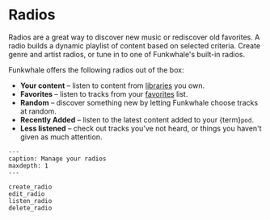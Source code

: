 # Radios

Radios are a great way to discover new music or rediscover old favorites. A radio builds a dynamic playlist of content based on selected criteria. Create genre and artist radios, or tune in to one of Funkwhale's built-in radios.

Funkwhale offers the following radios out of the box:

- **Your content** – listen to content from [libraries](../libraries/index.md) you own.
- **Favorites** – listen to tracks from your [favorites](../favorites/index.md) list.
- **Random** – discover something new by letting Funkwhale choose tracks at random.
- **Recently Added** – listen to the latest content added to your {term}`pod`.
- **Less listened** – check out tracks you've not heard, or things you haven't given as much attention.

```{toctree}
---
caption: Manage your radios
maxdepth: 1
---

create_radio
edit_radio
listen_radio
delete_radio

```
